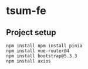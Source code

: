 # tsum-fe

## Project setup
```
npm install npm install pinia
npm install vue-router@4
npm install bootstrap@5.3.3
npm install axios
```
